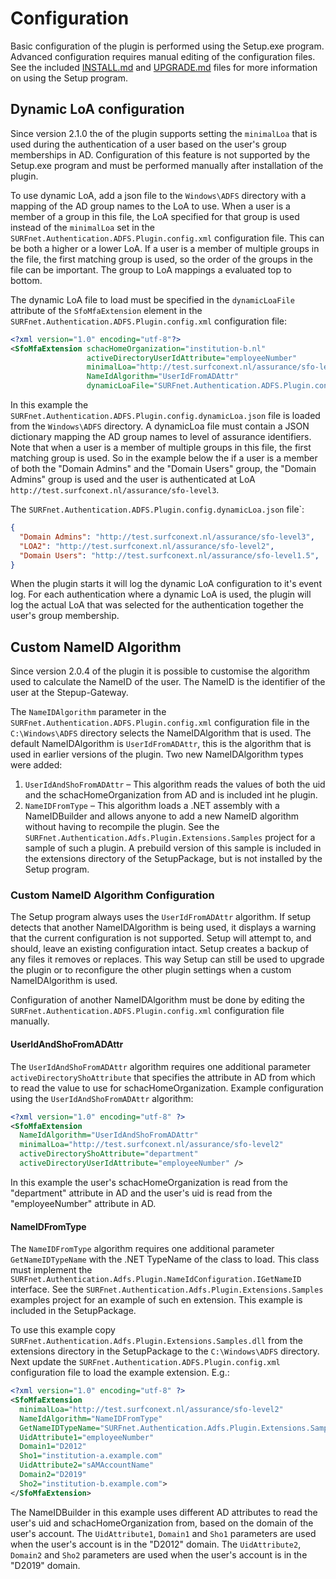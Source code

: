 Configuration
=============

Basic configuration of the plugin is performed using the Setup.exe program. Advanced configuration requires manual editing of the configuration files. See the included [INSTALL.md](INSTALL.md) and [UPGRADE.md](UPGRADE.md) files for more information on using the Setup program.

Dynamic LoA configuration
-------------------------
Since version 2.1.0 the of the plugin supports setting the `minimalLoa` that is used during the authentication of a user based on the user's group memberships in AD. Configuration of this feature is not supported by the Setup.exe program and must be performed manually after installation of the plugin.

To use dynamic LoA, add a json file to the `Windows\ADFS` directory with a mapping of the AD group names to the LoA to use. When a user is a member of a group in this file, the LoA specified for that group is used instead of the `minimalLoa` set in the `SURFnet.Authentication.ADFS.Plugin.config.xml` configuration file. This can be both a higher or a lower LoA. If a user is a member of multiple groups in the file, the first matching group is used, so the order of the groups in the file can be important.
The group to LoA mappings a evaluated top to bottom.

The dynamic LoA file to load must be specified in the `dynamicLoaFile` attribute of the `SfoMfaExtension` element in the `SURFnet.Authentication.ADFS.Plugin.config.xml` configuration file:

```xml
<?xml version="1.0" encoding="utf-8"?>
<SfoMfaExtension schacHomeOrganization="institution-b.nl" 
                 activeDirectoryUserIdAttribute="employeeNumber" 
                 minimalLoa="http://test.surfconext.nl/assurance/sfo-level15" 
                 NameIdAlgorithm="UserIdFromADAttr"
                 dynamicLoaFile="SURFnet.Authentication.ADFS.Plugin.config.dynamicLoa.json" />
```

In this example the `SURFnet.Authentication.ADFS.Plugin.config.dynamicLoa.json` file is loaded from the `Windows\ADFS` directory. A dynamicLoa file must contain a JSON dictionary mapping the AD group names to level of assurance identifiers.
Note that when a user is a member of multiple groups in this file, the first matching group is used. So in the example below the if a user is a member of both the "Domain Admins" and the "Domain Users" group, the "Domain Admins" group is used and the user is authenticated at LoA `http://test.surfconext.nl/assurance/sfo-level3`.

The `SURFnet.Authentication.ADFS.Plugin.config.dynamicLoa.json` file`:
```json
{
  "Domain Admins": "http://test.surfconext.nl/assurance/sfo-level3",
  "LOA2": "http://test.surfconext.nl/assurance/sfo-level2",
  "Domain Users": "http://test.surfconext.nl/assurance/sfo-level1.5",
}
```

When the plugin starts it will log the dynamic LoA configuration to it's event log. For each authentication where a dynamic LoA is used, the plugin will log the actual LoA that was selected for the authentication together the user's group membership.

Custom NameID Algorithm
-----------------------

Since version 2.0.4 of the plugin it is possible to customise the algorithm used to calculate the NameID of the user. The NameID is the identifier of the user at the Stepup-Gateway.

The `NameIDAlgorithm` parameter in the `SURFnet.Authentication.ADFS.Plugin.config.xml` configuration file in the `C:\Windows\ADFS` directory selects the NameIDAlgorithm that is used. The default NameIDAlgorithm is `UserIdFromADAttr`, this is the algorithm that is used in earlier versions of the plugin. Two new NameIDAlgorithm types were added:

1. `UserIdAndShoFromADAttr` – This algorithm reads the values of both the uid and the schacHomeOrganization from AD and is included int he plugin.
2. `NameIDFromType` – This algorithm loads a .NET assembly with a NameIDBuilder and allows anyone to add a new NameID algorithm without having to recompile the plugin. See the `SURFnet.Authentication.Adfs.Plugin.Extensions.Samples` project for a sample of such a plugin. A prebuild version of this sample is included in the extensions directory of the SetupPackage, but is not installed by the Setup program.

### Custom NameID Algorithm Configuration

The Setup program always uses the `UserIdFromADAttr` algorithm. If setup detects that another NameIDAlgorithm is being used, it displays a warning that the current configuration is not supported. Setup will attempt to, and should, leave an existing configuration intact. Setup creates a backup of any files it removes or replaces. This way Setup can still be used to upgrade the plugin or to reconfigure the other plugin settings when a custom NameIDAlgorithm is used.

Configuration of another NameIDAlgorithm must be done by editing the `SURFnet.Authentication.ADFS.Plugin.config.xml` configuration file manually.

#### UserIdAndShoFromADAttr

The `UserIdAndShoFromADAttr` algorithm requires one additional parameter `activeDirectoryShoAttribute` that specifies the attribute in AD from which to read the value to use for schacHomeOrganization. Example configuration using the `UserIdAndShoFromADAttr` algorithm:

```xml
<?xml version="1.0" encoding="utf-8" ?>
<SfoMfaExtension 
  NameIdAlgorithm="UserIdAndShoFromADAttr"
  minimalLoa="http://test.surfconext.nl/assurance/sfo-level2"
  activeDirectoryShoAttribute="department"
  activeDirectoryUserIdAttribute="employeeNumber" />
```

In this example the user's schacHomeOrganization is read from the "department" attribute in AD and the user's uid is read from the "employeeNumber" attribute in AD.

#### NameIDFromType

The `NameIDFromType` algorithm requires one additional parameter `GetNameIDTypeName`
with the .NET TypeName of the class to load. This class must implement the `SURFnet.Authentication.Adfs.Plugin.NameIdConfiguration.IGetNameID` interface.
See the `SURFnet.Authentication.Adfs.Plugin.Extensions.Samples` examples project for an example of such en extension. This example is included in the SetupPackage.

To use this example copy `SURFnet.Authentication.Adfs.Plugin.Extensions.Samples.dll` from the extensions directory in the SetupPackage to the `C:\Windows\ADFS` directory. Next update the `SURFnet.Authentication.ADFS.Plugin.config.xml` configuration file to load the example extension. E.g.:

```xml
<?xml version="1.0" encoding="utf-8" ?>
<SfoMfaExtension 
  minimalLoa="http://test.surfconext.nl/assurance/sfo-level2"
  NameIdAlgorithm="NameIDFromType"
  GetNameIDTypeName="SURFnet.Authentication.Adfs.Plugin.Extensions.Samples.NameIDBuilder, SURFnet.Authentication.Adfs.Plugin.Extensions.Samples, Version=1.0.0.0, Culture=neutral, PublicKeyToken=null"
  UidAttribute1="employeeNumber"
  Domain1="D2012"
  Sho1="institution-a.example.com"
  UidAttribute2="sAMAccountName"
  Domain2="D2019"
  Sho2="institution-b.example.com">
</SfoMfaExtension>
```

The NameIDBuilder in this example uses different AD attributes to read the user's uid and schacHomeOrganization from, based on the domain of the user's account. The `UidAttribute1`, `Domain1` and `Sho1` parameters are used when the user's account is in the "D2012" domain. The `UidAttribute2`, `Domain2` and `Sho2` parameters are used when the user's account is in the "D2019" domain.
